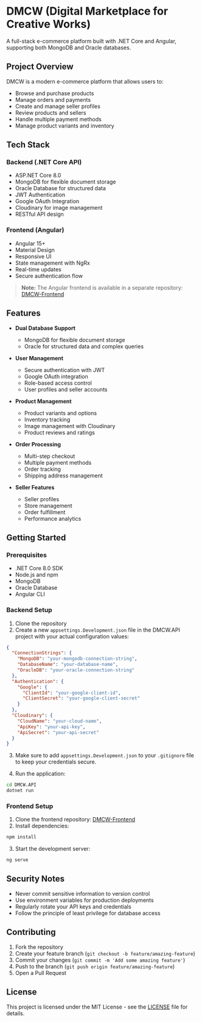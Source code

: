 # DMCW (Digital Marketplace for Creative Works)

A full-stack e-commerce platform built with .NET Core and Angular, supporting both MongoDB and Oracle databases.

## Project Overview

DMCW is a modern e-commerce platform that allows users to:
- Browse and purchase products
- Manage orders and payments
- Create and manage seller profiles
- Review products and sellers
- Handle multiple payment methods
- Manage product variants and inventory

## Tech Stack

### Backend (.NET Core API)
- ASP.NET Core 8.0
- MongoDB for flexible document storage
- Oracle Database for structured data
- JWT Authentication
- Google OAuth Integration
- Cloudinary for image management
- RESTful API design

### Frontend (Angular)
- Angular 15+
- Material Design
- Responsive UI
- State management with NgRx
- Real-time updates
- Secure authentication flow

> **Note:** The Angular frontend is available in a separate repository: [DMCW-Frontend](https://github.com/your-username/dmcw-frontend)

## Features

- **Dual Database Support**
  - MongoDB for flexible document storage
  - Oracle for structured data and complex queries

- **User Management**
  - Secure authentication with JWT
  - Google OAuth integration
  - Role-based access control
  - User profiles and seller accounts

- **Product Management**
  - Product variants and options
  - Inventory tracking
  - Image management with Cloudinary
  - Product reviews and ratings

- **Order Processing**
  - Multi-step checkout
  - Multiple payment methods
  - Order tracking
  - Shipping address management

- **Seller Features**
  - Seller profiles
  - Store management
  - Order fulfillment
  - Performance analytics

## Getting Started

### Prerequisites
- .NET Core 8.0 SDK
- Node.js and npm
- MongoDB
- Oracle Database
- Angular CLI

### Backend Setup
1. Clone the repository
2. Create a new `appsettings.Development.json` file in the DMCW.API project with your actual configuration values:

```json
{
  "ConnectionStrings": {
    "MongoDB": "your-mongodb-connection-string",
    "DatabaseName": "your-database-name",
    "OracleDB": "your-oracle-connection-string"
  },
  "Authentication": {
    "Google": {
      "ClientId": "your-google-client-id",
      "ClientSecret": "your-google-client-secret"
    }
  },
  "Cloudinary": {
    "CloudName": "your-cloud-name",
    "ApiKey": "your-api-key",
    "ApiSecret": "your-api-secret"
  }
}
```

3. Make sure to add `appsettings.Development.json` to your `.gitignore` file to keep your credentials secure.

4. Run the application:
```bash
cd DMCW.API
dotnet run
```

### Frontend Setup
1. Clone the frontend repository: [DMCW-Frontend](https://github.com/your-username/dmcw-frontend)
2. Install dependencies:
```bash
npm install
```
3. Start the development server:
```bash
ng serve
```

## Security Notes

- Never commit sensitive information to version control
- Use environment variables for production deployments
- Regularly rotate your API keys and credentials
- Follow the principle of least privilege for database access

## Contributing

1. Fork the repository
2. Create your feature branch (`git checkout -b feature/amazing-feature`)
3. Commit your changes (`git commit -m 'Add some amazing feature'`)
4. Push to the branch (`git push origin feature/amazing-feature`)
5. Open a Pull Request

## License

This project is licensed under the MIT License - see the [LICENSE](LICENSE) file for details. 